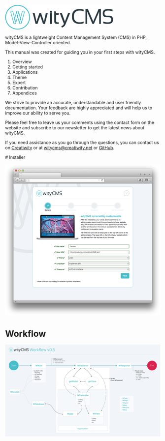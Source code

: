 ![](wityCMS-logo.png)

wityCMS is a lightweight Content Management System (CMS) in PHP, Model-View-Controller oriented.

This manual was created for guiding you in your first steps with wityCMS.

1. Overview
2. Getting started
3. Applications
4. Theme
5. Expert
6. Contribution
7. Appendices

We strive to provide an accurate, understandable and user friendly documentation. Your feedback are highly appreciated and will help us to improve our ability to serve you.

Please feel free to leave us your comments using the contact form on the website and subscribe to our newsletter to get the latest news about wityCMS. 

If you need assistance as you go through the questions, you can contact us on [Creatiwity](https://creatiwity.net/contact) or at [witycms@creatiwity.net](mailto:witycms@creatiwity.net) or [GitHub](https://github.com/Creatiwity/wityCMS).

# Installer

![](installer-01.png)
# Workflow

![](wityCMS-workflow.jpg)



